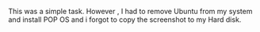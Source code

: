 This was a simple task. However , I had to remove Ubuntu from my system and install POP OS and i forgot to copy the screenshot to my Hard disk.
